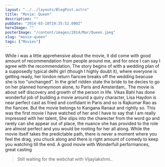 ```yaml
---
layout: "../../layouts/BlogPost.astro"
title: "Movie: Queen"
description: ""
pubDate: "2014-03-18T19:35:52.000Z"
heroImage: ""
posterImage: "/content/images/2014/Mar/Queen.jpeg"
slug: "movie-queen"
tags: ["Movies"]
---
```


While i was a little apprehensive about the movie, it did come with good amount of recommendation from people around me, and for once I can say I agree with the recommendation, 
The story begins of with a wedding plan of a supposedly typical delhi girl (though I highly doubt it), where everyone is getting ready, her london return fiancee breaks off the wedding beacuse she is too "unchanged". 
In the grief ridden state the bride to be decies to go on her planned honeymoon alone, to Paris and Amsterdam,. 
The movie is about self discovery and growth of the person in life.
Vikas Bahl has done wonderful job of building a movie around a quiry character, 
Lisa Haydon is near perfect cast as fried and confidant in Paris and so is Rajkumar Rao as the fiancee. But the movie belongs to Kangana Ranaut and rightly so.
This was the first movie I have watched of her and I have to say that I am really impressed with her talent, She slips into the charecter from the word go and rarely can she appear out of place, the nuance she has provided to the role are almost perfect and you would be rooting for her all along.
While the movie itself takes the predictable path, there is never a moment where you feel the drag, you chuck along and there is right amount of comedy to keep you watching till the end.
A good movie with Wonderfull performances, great casting

> Still waiting for the webchat with Vijaylakshmi..
